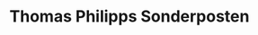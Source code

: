 ---
title: "Thomas Philipps Sonderposten"
url: /senden/thomas-philipps-sonderposten/
shop: Kramladen
---